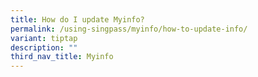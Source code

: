 ```yaml
---
title: How do I update Myinfo?
permalink: /using-singpass/myinfo/how-to-update-info/
variant: tiptap
description: ""
third_nav_title: Myinfo
---
```

